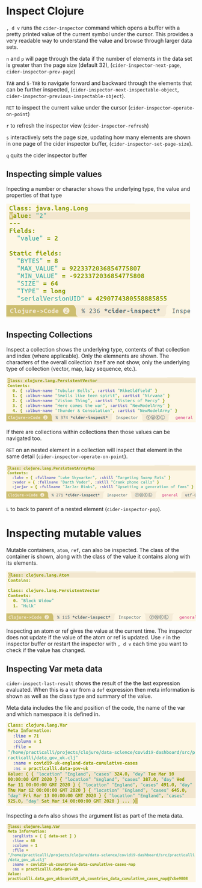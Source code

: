 # Inspect Clojure
`, d v` runs the `cider-inspector` command which opens a buffer with a pretty printed value of the current symbol under the cursor.  This provides a very readable way to understand the value and browse through larger data sets.

`n`  and `p` will page through the data if the number of elements in the data set is greater than the page size (default 32), (`cider-inspector-next-page`, `cider-inspector-prev-page`)

`TAB` and `S-TAB` to navigate forward and backward through the elements that can be further inspected, (`cider-inspector-next-inspectable-object`, `cider-inspector-previous-inspectable-object`).

`RET` to inspect the current value under the cursor (`cider-inspector-operate-on-point`)

`r` to refresh the inspector view (`cider-inspector-refresh`)

`s` interactively sets the page size, updating how many elements are shown in one page of the cider inspector buffer, (`cider-inspector-set-page-size`).

`q` quits the cider inspector buffer

## Inspecting simple values
Inpecting a number or character shows the underlying type, the value and properties of that type

![Spacemacs - Clojure - Inspect value - java.lang.Long](/images/spacemace-clojure-inspect-java-lang-long.png)

## Inspecting Collections
Inspect a collection shows the underlying type, contents of that collection and index (where applicable).  Only the elemnents are shown.  The characters of the overall collection itself are not show, only the underlying type of collection (vector, map, lazy sequence, etc.).

![Spacemacs - Clojure - Inspect persistent map](/images/spacemace-clojure-inspect-java-lang-persistentvector.png)

If there are collections within collections then those values can be navigated too.

`RET` on an nested element in a collection will inspect that element in the same detail (`cider-inspector-operate-on-point`).

![Spacemacs - Clojure - Inspect persistent map with vector](/images/spacemacs-clojure-inspect-persistent-map-nested.png)

`L` to back to parent of a nested element (`cider-inspector-pop`).

# Inspecting mutable values
Mutable containers, `atom`, `ref`, can also be inspected.  The class of the container is shown, along with the class of the value it contains along with its elements.

![Spacemacs - Clojure - Inspect atom containing a vector](/images/spacemacs-clojure-inspect-atom-containing-persistent-vector.png)

Inspecting an atom or ref gives the value at the current time.  The inspector does not update if the value of the atom or ref is updated. Use `r` in the inspector buffer or restart the inspector with `, d v` each time you want to check if the value has changed.


## Inspecting Var meta data
`cider-inspect-last-result` shows the result of the the last expression evaluated.  When this is a var from a `def` expression then meta information is shown as well as the class type and summary of the value.

Meta data includes the file and position of the code, the name of the var and which namespace it is defined in.

![Spacemacs Clojure Cider Inspector - inspect last value - def](/images/spacemacs-clojure-cider-inspect-last-result.png)

Inspecting a `defn` also shows the argument list as part of the meta data.

![Spacemacs Clojure Cider Inspector - inspect last value - defn](/images/spacemacs-clojure-cider-inspector-inspect-last-value-defn.png)
